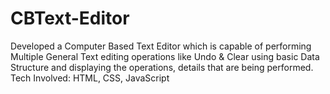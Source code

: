 # CBText-Editor
Developed a Computer Based Text Editor which is capable of
performing Multiple General Text editing operations like Undo
& Clear using basic Data Structure and displaying the
operations, details that are being performed.
Tech Involved: HTML, CSS, JavaScript

